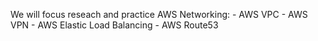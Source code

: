 We will focus reseach and practice AWS Networking:
    - AWS VPC
    - AWS VPN
    - AWS Elastic Load Balancing
    - AWS Route53